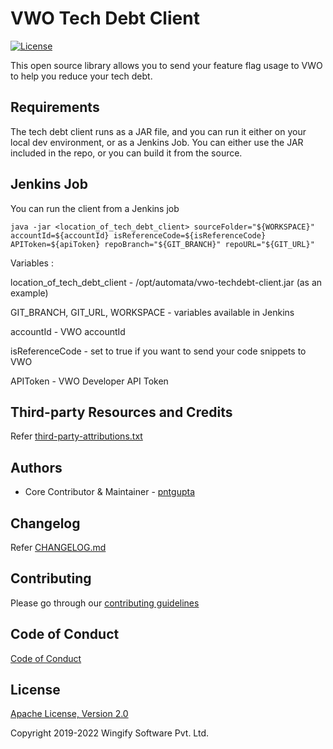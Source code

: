 # VWO Tech Debt Client
[![License](https://img.shields.io/badge/License-Apache%202.0-blue.svg)](http://www.apache.org/licenses/LICENSE-2.0)

This open source library allows you to send your feature flag usage to VWO to help you reduce your tech debt.

## Requirements
The tech debt client runs as a JAR file, and you can run it either on your local dev environment, or as a Jenkins Job.
You can either use the JAR included in the repo, or you can build it from the source.

## Jenkins Job
You can run the client from a Jenkins job

```jenkins
java -jar <location_of_tech_debt_client> sourceFolder="${WORKSPACE}" accountId=${accountId} isReferenceCode=${isReferenceCode} APIToken=${apiToken} repoBranch="${GIT_BRANCH}" repoURL="${GIT_URL}"
```

Variables :

location_of_tech_debt_client - /opt/automata/vwo-techdebt-client.jar (as an example)

GIT_BRANCH, GIT_URL, WORKSPACE - variables available in Jenkins

accountId - VWO accountId

isReferenceCode - set to true if you want to send your code snippets to VWO

APIToken - VWO Developer API Token


## Third-party Resources and Credits

Refer [third-party-attributions.txt](https://github.com/wingify/vwo-java-sdk/blob/master/third-party-attributions.txt)

## Authors

* Core Contributor & Maintainer - [pntgupta](https://github.com/pntgupta)

## Changelog

Refer [CHANGELOG.md](https://github.com/wingify/vwo-java-sdk/blob/master/CHANGELOG.md)

## Contributing

Please go through our [contributing guidelines](https://github.com/wingify/vwo-tech-debt-client/blob/master/CONTRIBUTING.md)
## Code of Conduct

[Code of Conduct](https://github.com/wingify/vwo-tech-debt-client/blob/master/CODE_OF_CONDUCT.md)

## License

[Apache License, Version 2.0](https://github.com/wingify/vwo-tech-debt-client/blob/master/LICENSE)

Copyright 2019-2022 Wingify Software Pvt. Ltd.
